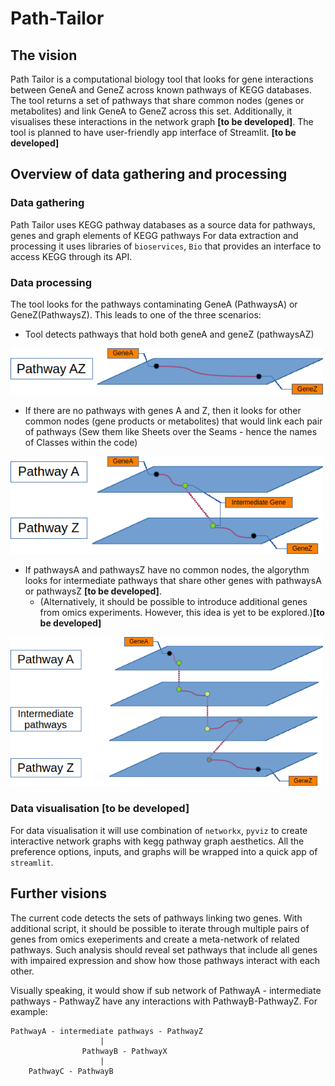 # Path-Tailor

## The vision
Path Tailor is a computational biology tool that looks for gene interactions between 
GeneA and GeneZ across known pathways of KEGG databases. The tool returns a set of pathways 
that share common nodes (genes or metabolites) and link GeneA to GeneZ across this set. Additionally,
it visualises these interactions in the network graph **[to be developed]**. The tool is planned to have user-friendly app interface
of Streamlit. **[to be developed]**

## Overview of data gathering and processing
### Data gathering 
Path Tailor uses KEGG pathway databases as a source data for pathways, genes and graph elements of KEGG pathways
For data extraction and processing it uses libraries of `bioservices`, `Bio` that provides an interface to access 
KEGG through its API.

### Data processing
The tool looks for the pathways contaminating GeneA (PathwaysA) or GeneZ(PathwaysZ). 
This leads to one of the three scenarios:
- Tool detects pathways that hold both geneA and geneZ (pathwaysAZ)

<img src='docs/img/CASE_AZ_pathway.png' width=500vw>

- If there are no pathways with genes A and Z, then it looks for other common nodes (gene products or metabolites) 
that would link each pair of pathways (Sew them like Sheets over the Seams - hence the names of Classes within the code)

<img src='docs/img/CASE_intermediate_genes.png' width=500vw>

- If pathwaysA and pathwaysZ have no common nodes, the algorythm looks for intermediate pathways that 
share other genes with pathwaysA or pathwaysZ **[to be developed]**.
  - (Alternatively, it should be possible to introduce additional genes from omics experiments. However, 
  this idea is yet to be explored.)**[to be developed]**
  
  
<img src='docs/img/CASE_intermediate_pathways.png' width=500vw>

### Data visualisation **[to be developed]**
For data visualisation it will use combination of `networkx`, `pyviz` to create interactive network graphs with 
kegg pathway graph aesthetics. All the preference options, inputs, and graphs will be wrapped into a 
quick app of `streamlit`.

## Further visions

The current code detects the sets of pathways linking two genes.
With additional script, it should be possible to iterate through multiple pairs of genes from omics exeperiments 
and create a meta-network of related pathways. Such analysis should reveal set pathways
that include all genes with impaired expression and show how those pathways 
interact with each other. 

Visually speaking, it would show if sub network 
of PathwayA - intermediate pathways - PathwayZ have any interactions with PathwayB-PathwayZ. 
For example:

```
PathwayA - intermediate pathways - PathwayZ
                    | 
                PathwayB - PathwayX
                    |
    PathwayC - PathwayB
```


